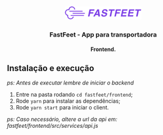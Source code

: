 <h1 align="center">
  <img alt="FastFeet" title="FastFeet" src=".github/logo.png" width="200px" />
</h1>

<h3 align="center">
FastFeet - App para transportadora
</h3>

<h4 align="center">Frontend.</h4>

## Instalação e execução

_ps: Antes de executar lembre de iniciar o backend_

1. Entre na pasta rodando `cd fastfeet/frontend`;
2. Rode `yarn` para instalar as dependências;
3. Rode `yarn start` para iniciar o client.

_ps: Caso necessário, altere a url da api em: fastfeet/frontend/src/services/api.js_
